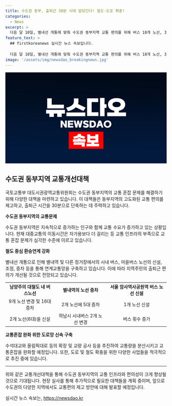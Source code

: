 ```yaml
---
title: 수도권 동부, 출퇴근 30분 시대 앞당긴다! 철도·도로 확충!
categories:
  - News
excerpt: >
  다음 달 10일, 별내선 개통에 맞춰 수도권 동부지역 교통 편의를 위해 버스 18개 노선, 34대 증차 등 촘촘한 연계환승체계를 구축한다. 남양주 수석대교와 올림픽대로 확장 등을 추진하며, 4조 4000억 원을 투입해 출퇴근 30분 시대 실현을 위한 교통편의 제고 방안을 발표했다. 2010년 이후 33% 증가한 동부지역 인구가 앞으로 37만 명 이상 증가할 예정이며, 교통인프라 확충이 시급한 상황이다. 기존 혼잡한 교통량을 완화하고, 광역버스 공급을 확대하여 출퇴근 편의를 높일 계획이다.
feature_text: >
  ## firstkoreanews 실시간 뉴스 속보입니다.

  다음 달 10일, 별내선 개통에 맞춰 수도권 동부지역 교통 편의를 위해 버스 18개 노선, 34대 증차 등 촘촘한 연계환승체계를 구축한다. 남양주 수석대교와 올림픽대로 확장 등을 추진하며, 4조 4000억 원을 투입해 출퇴근 30분 시대 실현을 위한 교통편의 제고 방안을 발표했다. 2010년 이후 33% 증가한 동부지역 인구가 앞으로 37만 명 이상 증가할 예정이며, 교통인프라 확충이 시급한 상황이다. 기존 혼잡한 교통량을 완화하고, 광역버스 공급을 확대하여 출퇴근 편의를 높일 계획이다.
image: '/assets/img/newsdao_breakingnews.jpg'
---
```


<p><img src="/assets/img/newsdao_breakingnews.jpg" alt="firstkoreanews 속보" /></p>

<h2 data-ke-size="size26">수도권 동부지역 교통개선대책</h2>

<p>국토교통부 대도시권광역교통위원회는 수도권 동부지역의 교통 혼잡 문제를 해결하기 위해 다양한 대책을 마련하고 있습니다. 이 대책들은 동부지역의 고도화된 교통 편의를 제고하고, 출퇴근 시간을 30분으로 단축하는 데 주력하고 있습니다.</p>

<p data-ke-size="size16"><b>수도권 동부지역의 교통문제</b></p>

<p>수도권 동부지역은 지속적으로 증가하는 인구와 함께 교통 수요가 증가하고 있는 상황입니다. 현재 대중교통의 이동시간은 자가용보다 더 걸리는 등 교통 인프라의 부족으로 교통 혼잡 문제가 심각한 수준에 이르고 있습니다.</p>

<p data-ke-size="size16"><b>철도 중심 환승연계 강화</b></p>

<p>별내선 개통으로 인해 별내역 및 다른 정거장에서의 시내 버스, 마을버스 노선의 신설, 조정, 증차 등을 통해 연계교통망을 구축하고 있습니다. 이에 따라 지역주민의 출퇴근 편의가 개선될 것으로 전망되고 있습니다.</p>

<table>
    <tr>
        <td style="text-align: center; height: 17px;"><b>남양주의 대철도 내 버스노선</b></td>
        <td style="text-align: center; height: 17px;"><b>별내역의 노선 증차</b></td>
        <td style="text-align: center; height: 17px;"><b>서울 암사역사공원역 버스 노선 신설</b></td>
    </tr>
    <tr>
        <td style="text-align: center; height: 17px;">9개 노선 변경 및 16대 증차</td>
        <td style="text-align: center; height: 17px;">2개 노선에 5대 증차</td>
        <td style="text-align: center; height: 17px;">1개 노선 신설</td>
    </tr>
    <tr>
        <td style="text-align: center; height: 17px;">2개 노선(6대)을 신설</td>
        <td style="text-align: center; height: 17px;">하남시 시내버스 2개 노선 변경</td>
        <td style="text-align: center; height: 17px;">버스 횟수 증가</td>
    </tr>
</table>

<p data-ke-size="size16"><b>교통혼잡 완화 위한 도로망 신속 구축</b></p>

<p>수석대교와 올림픽대로 등의 확장 및 교량 공사 등을 추진하여 교통량을 분산시키고 교통혼잡을 완화할 예정입니다. 또한, 도로 및 철도 확충을 위한 다양한 사업들을 적극적으로 추진 중에 있습니다.</p>

<hr>

<p>위와 같은 교통개선대책을 통해 수도권 동부지역의 교통 인프라와 편의성이 크게 향상될 것으로 기대됩니다. 현장 실사를 통해 추가적으로 필요한 대책들을 계획 중이며, 앞으로 수도권의 다양한 지역에서도 교통편의 제고 방안에 대해 발표할 예정입니다.</p>
실시간 뉴스 속보는, <a href="https://newsdao.kr" rel="dofollow">https://newsdao.kr</a>


